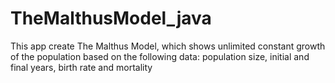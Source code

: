 # TheMalthusModel_java
This app create The Malthus Model, which shows unlimited constant growth of the population based on the following data: population size, initial and final years, birth rate and mortality
